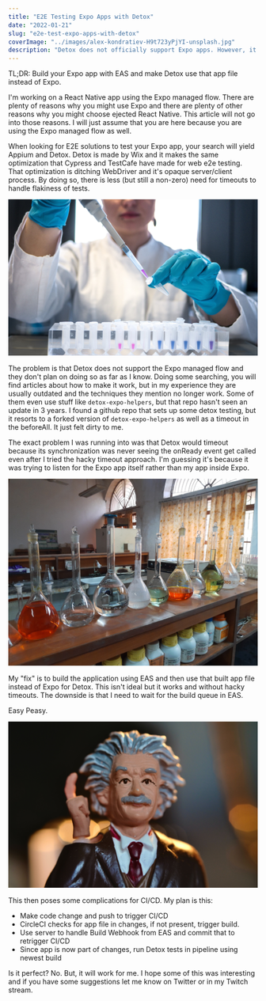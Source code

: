 ```yaml
---
title: "E2E Testing Expo Apps with Detox"
date: "2022-01-21"
slug: "e2e-test-expo-apps-with-detox"
coverImage: "../images/alex-kondratiev-H9t723yPjYI-unsplash.jpg"
description: "Detox does not officially support Expo apps. However, it is still possible to get it to work and its easier than getting Appium up and running. The solution isn't ideal, but it could be worse."
---
```


TL;DR: Build your Expo app with EAS and make Detox use that app file instead of Expo.

I'm working on a React Native app using the Expo managed flow. There are plenty of reasons why you might use Expo and there are plenty of other reasons why you might choose ejected React Native. This article will not go into those reasons. I will just assume that you are here because you are using the Expo managed flow as well.

When looking for E2E solutions to test your Expo app, your search will yield Appium and Detox. Detox is made by Wix and it makes the same optimization that Cypress and TestCafe have made for web e2e testing. That optimization is ditching WebDriver and it's opaque server/client process. By doing so, there is less (but still a non-zero) need for timeouts to handle flakiness of tests.

![Lady doing science stuff](../images/julia-koblitz-RlOAwXt2fEA-unsplash.jpg)

The problem is that Detox does not support the Expo managed flow and they don't plan on doing so as far as I know. Doing some searching, you will find articles about how to make it work, but in my experience they are usually outdated and the techniques they mention no longer work. Some of them even use stuff like `detox-expo-helpers`, but that repo hasn't seen an update in 3 years. I found a github repo that sets up some detox testing, but it resorts to a forked version of `detox-expo-helpers` as well as a timeout in the beforeAll. It just felt dirty to me.

The exact problem I was running into was that Detox would timeout because its synchronization was never seeing the onReady event get called even after I tried the hacky timeout approach. I'm guessing it's because it was trying to listen for the Expo app itself rather than my app inside Expo.

![Beakers of random chemicals](../images/pawan-parihar-Q7ngZ0oKIfc-unsplash.jpg)

My "fix" is to build the application using EAS and then use that built app file instead of Expo for Detox. This isn't ideal but it works and without hacky timeouts. The downside is that I need to wait for the build queue in EAS.

Easy Peasy.

![Einstein toy. Eureka!](../images/andrew-george-g-fm27_BRyQ-unsplash.jpg)

This then poses some complications for CI/CD. My plan is this:

- Make code change and push to trigger CI/CD
- CircleCI checks for app file in changes, if not present, trigger build.
- Use server to handle Build Webhook from EAS and commit that to retrigger CI/CD
- Since app is now part of changes, run Detox tests in pipeline using newest build

Is it perfect? No. But, it will work for me. I hope some of this was interesting and if you have some suggestions let me know on Twitter or in my Twitch stream.
